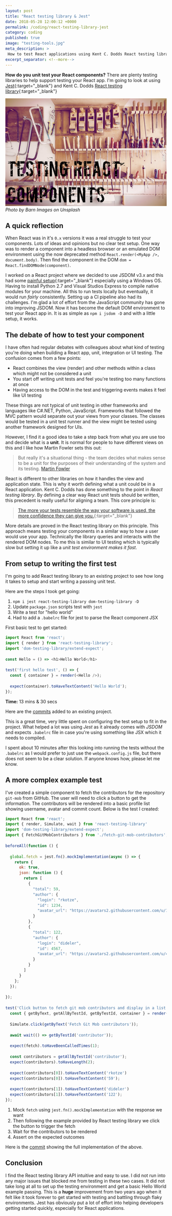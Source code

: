 ```yaml
---
layout: post
title: "React testing library & Jest"
date: 2018-05-28 12:00:12 +0000
permalink: /coding/react-testing-library-jest
category: coding
published: true
image: "testing-tools.jpg"
meta_description: >
 How to test React applications using Kent C. Dodds React testing library and Jest
excerpt_separator: <!--more-->
---
```


**How do you unit test your React components?** There are plenty testing libraries to help support testing your React app. I'm going to look at using [Jest](https://facebook.github.io/jest){:target="\_blank"} and Kent C. Dodds [React testing library](https://github.com/kentcdodds/react-testing-library){:target="\_blank"}

<!--more-->

![Tools hanging on wall](/images/testing-tools.jpg)
_Photo by Barn Images on Unsplash_

## A quick reflection

When React was in it's `0.x` versions it was a real struggle to test your components. Lots of ideas and opinions but no clear test setup. One way was to render a component into a headless browser or an emulated DOM environment using the now deprecated method `React.render(<MyApp />, document.body)`. Then find the component in the DOM `dom = React.findDOMNode(component)`.

I worked on a React project where we decided to use JSDOM v3.x and this had some [painful setup](https://github.com/jsdom/jsdom/tree/3.x#contextify){:target="\_blank"} especially using a Windows OS. Having to install Python 2.7 and Visual Studios Express to compile native modules for your machine. All this to run tests locally but eventually, it would run _fairly_ consistently. Setting up a CI pipeline also had its challenges. I'm glad a lot of effort from the JavaScript community has gone into improving JSDOM. Now it has become the default DOM environment to test your React app in. It is as simple as `npm i jsdom -D` and with a little setup, it works.

## The debate of how to test your component

I have often had regular debates with colleagues about what kind of testing you're doing when building a React app, unit, integration or UI testing. The confusion comes from a few points:

- React combines the view (render) and other methods within a class which might not be considered a unit
- You start off writing unit tests and feel you're testing too many functions at once
- Having access to the DOM in the test and triggering events makes it feel like UI testing

These things are not typical of unit testing in other frameworks and languages like C#.NET, Python, JavaScript. Frameworks that followed the MVC pattern would separate out your views from your classes. The classes would be tested in a unit test runner and the view might be tested using another framework designed for UIs.

However, I find it a good idea to take a step back from what you are use too and decide what is a **unit**. It is normal for people to have different views on this and I like how Martin Fowler sets this out:

> But really it's a situational thing - the team decides what makes sense to be a unit for the purposes of their understanding of the system and its testing. [Martin Fowler]

React is different to other libraries on how it handles the view and application state. This is why it worth defining what a unit could be in a React application. Kent C. Dodds has done something to the point in _React testing library_. By defining a clear way React unit tests should be written, this precedent is really useful for aligning a team. This core principle is:

> [The more your tests resemble the way your software is used, the more confidence they can give you.](https://twitter.com/kentcdodds/status/977018512689455106){:target="\_blank"}

More details are proved in the React testing library on this principle. This approach means testing your components in a similar way to how a user would use your app. Technically the library queries and interacts with the rendered DOM nodes. To me this is similar to UI testing which is typically slow but setting it up like a _unit test environment makes it fast_.

## From setup to writing the first test

I'm going to add React testing library to an existing project to see how long it takes to setup and start writing a passing unit test.

Here are the steps I took get going:

1. `npm i jest react-testing-library dom-testing-library -D`
1. Update `package.json` scripts test with `jest`
1. Write a test for "hello world"
1. Had to add a `.babelrc` file for jest to parse the React component JSX

First basic test to get started:

```javascript
import React from 'react';
import { render } from 'react-testing-library';
import 'dom-testing-library/extend-expect';

const Hello = () => <h1>Hello World</h1>

test('first hello test', () => {
  const { container } = render(<Hello />);

  expect(container).toHaveTextContent('Hello World');
});
```

**Time:** 13 mins & 30 secs

Here are the [commits][react testing library commit] added to an existing project.

This is a great time, very little spent on configuring the test setup to fit in the project. What helped a lot was using _Jest_ as it already comes with _JSDOM_ and expects `.babelrc` file in case you're using something like JSX which it needs to compiled.

I spent about 10 minutes after this looking into running the tests without the `.babelrc` as I would prefer to just use the `webpack.config.js` file, but there does not seem to be a clear solution. If anyone knows how, please let me know.

## A more complex example test

I've created a simple component to fetch the contributors for the repository `git-mob` from GitHub. The user will need to click a button to get the information. The contributors will be rendered into a basic profile list showing username, avatar and commit count. Below is the test I created:

```javascript
import React from 'react';
import { render, Simulate, wait } from 'react-testing-library'
import 'dom-testing-library/extend-expect';
import { FetchGitMobContributors } from './fetch-git-mob-contributors';

beforeAll(function () {

  global.fetch = jest.fn().mockImplementation(async () => {
    return {
      ok: true,
      json: function () {
        return [
          {
            "total": 59,
            "author": {
              "login": "rkotze",
              "id": 1234,
              "avatar_url": "https://avatars2.githubusercontent.com/u/1234?v=4"
            }
          },
          {
            "total": 122,
            "author": {
              "login": "dideler",
              "id": 4567,
              "avatar_url": "https://avatars2.githubusercontent.com/u/4567?v=4"
            }
          }
        ]
      }
    };
  });

});

test('Click button to fetch git mob contributors and display in a list', async () => {
  const { getByText, getAllByTestId, getByTestId, container } = render(<FetchGitMobContributors />);

  Simulate.click(getByText('Fetch Git Mob contributors'));

  await wait(() => getByTestId('contributor'));

  expect(fetch).toHaveBeenCalledTimes(1);

  const contributors = getAllByTestId('contributor');
  expect(contributors).toHaveLength(2);

  expect(contributors[0]).toHaveTextContent('rkotze')
  expect(contributors[0]).toHaveTextContent('59');

  expect(contributors[1]).toHaveTextContent('dideler')
  expect(contributors[1]).toHaveTextContent('122');
});
```

1. Mock `fetch` using `jest.fn().mockImplementation` with the response we want
1. Then following the example provided by React testing library we click the button to trigger the fetch
1. Wait for the contributors to be rendered
1. Assert on the expected outcomes

Here is the [commit][complex test commit] showing the full implementation of the above.

## Conclusion

I find the React testing library API intuitive and easy to use. I did not run into any major issues that blocked me from testing in these two cases. It did not take long at all to set up the testing environment and get a basic Hello World example passing. This is a **huge** improvement from two years ago when it felt like it took forever to get started with testing and battling through flaky environments. Jest has obviously put a lot of effort into helping developers getting started quickly, especially for React applications.

[Martin Fowler]: https://martinfowler.com/bliki/UnitTest.html
[react testing library commit]: https://github.com/rkotze/universal-react-starter/commit/13cf721d561200bf09bbed43f0bbe116fb29f837
[complex test commit]: https://github.com/rkotze/universal-react-starter/commit/de44c12c2490838b619b194710ada9f1aff60d68